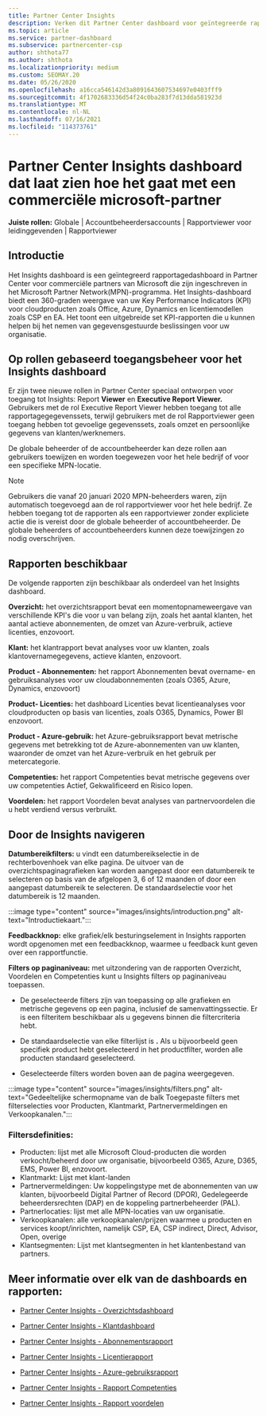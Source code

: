 ```yaml
---
title: Partner Center Insights
description: Verken dit Partner Center dashboard voor geïntegreerde rapportage. Bekijk hoe u het doet in KPI's voor verkoop en implementatie, klantontwikkeling en meer.
ms.topic: article
ms.service: partner-dashboard
ms.subservice: partnercenter-csp
author: shthota77
ms.author: shthota
ms.localizationpriority: medium
ms.custom: SEOMAY.20
ms.date: 05/26/2020
ms.openlocfilehash: a16cca546142d3a8091643607534697e0403fff9
ms.sourcegitcommit: 4f1702683336d54f24c0ba283f7d13dda581923d
ms.translationtype: MT
ms.contentlocale: nl-NL
ms.lasthandoff: 07/16/2021
ms.locfileid: "114373761"
---
```

# <a name="partner-center-insights---a-dashboard-that-shows-how-a-microsoft-commercial-partner-is-doing"></a>Partner Center Insights dashboard dat laat zien hoe het gaat met een commerciële microsoft-partner

**Juiste rollen:** Globale | Accountbeheerdersaccounts | Rapportviewer voor leidinggevenden | Rapportviewer

## <a name="introduction"></a>Introductie

Het Insights dashboard is een geïntegreerd rapportagedashboard in Partner Center voor commerciële partners van Microsoft die zijn ingeschreven in het Microsoft Partner Network(MPN)-programma. Het Insights-dashboard biedt een 360-graden weergave van uw Key Performance Indicators (KPI) voor cloudproducten zoals Office, Azure, Dynamics en licentiemodellen zoals CSP en EA. Het toont een uitgebreide set KPI-rapporten die u kunnen helpen bij het nemen van gegevensgestuurde beslissingen voor uw organisatie. 

## <a name="role-based-access-control-to-the-insights-dashboard"></a>Op rollen gebaseerd toegangsbeheer voor het Insights dashboard

Er zijn twee nieuwe rollen in Partner Center speciaal ontworpen voor toegang tot Insights: Report **Viewer** en **Executive Report Viewer.** Gebruikers met de rol Executive Report Viewer hebben toegang tot alle rapportagegegevenssets, terwijl gebruikers met de rol Rapportviewer geen toegang hebben tot gevoelige gegevenssets, zoals omzet en persoonlijke gegevens van klanten/werknemers. 

De globale beheerder of de accountbeheerder kan deze rollen aan gebruikers toewijzen en worden toegewezen voor het hele bedrijf of voor een specifieke MPN-locatie.  

>[!Note] 
>Gebruikers die vanaf 20 januari 2020 MPN-beheerders waren, zijn automatisch toegevoegd aan de rol rapportviewer voor het hele bedrijf. Ze hebben toegang tot de rapporten als een rapportviewer zonder expliciete actie die is vereist door de globale beheerder of accountbeheerder. De globale beheerders of accountbeheerders kunnen deze toewijzingen zo nodig overschrijven. 

## <a name="reports-available"></a>Rapporten beschikbaar

De volgende rapporten zijn beschikbaar als onderdeel van het Insights dashboard.

**Overzicht:** het overzichtsrapport bevat een momentopnameweergave van verschillende KPI's die voor u van belang zijn, zoals het aantal klanten, het aantal actieve abonnementen, de omzet van Azure-verbruik, actieve licenties, enzovoort.

**Klant:** het klantrapport bevat analyses voor uw klanten, zoals klantovernamegegevens, actieve klanten, enzovoort.

**Product - Abonnementen:** het rapport Abonnementen bevat overname- en gebruiksanalyses voor uw cloudabonnementen (zoals O365, Azure, Dynamics, enzovoort)

**Product- Licenties:** het dashboard Licenties bevat licentieanalyses voor cloudproducten op basis van licenties, zoals O365, Dynamics, Power BI enzovoort.

**Product - Azure-gebruik:** het Azure-gebruiksrapport bevat metrische gegevens met betrekking tot de Azure-abonnementen van uw klanten, waaronder de omzet van het Azure-verbruik en het gebruik per metercategorie.

**Competenties:** het rapport Competenties bevat metrische gegevens over uw competenties Actief, Gekwalificeerd en Risico lopen.

**Voordelen:** het rapport Voordelen bevat analyses van partnervoordelen die u hebt verdiend versus verbruikt.

## <a name="navigating-the-insights-reports"></a>Door de Insights navigeren

**Datumbereikfilters:** u vindt een datumbereikselectie in de rechterbovenhoek van elke pagina. De uitvoer van de overzichtspaginagrafieken kan worden aangepast door een datumbereik te selecteren op basis van de afgelopen 3, 6 of 12 maanden of door een aangepast datumbereik te selecteren. De standaardselectie voor het datumbereik is 12 maanden. 

:::image type="content" source="images/insights/introduction.png" alt-text="Introductiekaart.":::

**Feedbackknop:** elke grafiek/elk besturingselement in Insights rapporten wordt opgenomen met een feedbackknop, waarmee u feedback kunt geven over een rapportfunctie. 

 
**Filters op paginaniveau:** met uitzondering van de rapporten Overzicht, Voordelen en Competenties kunt u Insights filters op paginaniveau toepassen. 

- De geselecteerde filters zijn van toepassing op alle grafieken en metrische gegevens op een pagina, inclusief de samenvattingssectie. Er is een filteritem beschikbaar als u gegevens binnen die filtercriteria hebt. 

- De standaardselectie van elke filterlijst is **.** Als u bijvoorbeeld geen specifiek product hebt geselecteerd in het productfilter, worden alle producten standaard geselecteerd.

- Geselecteerde filters worden boven aan de pagina weergegeven. 

:::image type="content" source="images/insights/filters.png" alt-text="Gedeeltelijke schermopname van de balk Toegepaste filters met filterselecties voor Producten, Klantmarkt, Partnervermeldingen en Verkoopkanalen.":::

### <a name="filters-definitions"></a>Filtersdefinities:

- Producten: lijst met alle Microsoft Cloud-producten die worden verkocht/beheerd door uw organisatie, bijvoorbeeld O365, Azure, D365, EMS, Power BI, enzovoort.
- Klantmarkt: Lijst met klant-landen
- Partnervermeldingen: Uw koppelingstype met de abonnementen van uw klanten, bijvoorbeeld Digital Partner of Record (DPOR), Gedelegeerde beheerdersrechten (DAP) en de koppeling partnerbeheerder (PAL). 
- Partnerlocaties: lijst met alle MPN-locaties van uw organisatie.
- Verkoopkanalen: alle verkoopkanalen/prijzen waarmee u producten en services koopt/inrichten, namelijk CSP, EA, CSP indirect, Direct, Advisor, Open, overige
- Klantsegmenten: Lijst met klantsegmenten in het klantenbestand van partners.

## <a name="read-about-each-of-the-dashboards-and-reports"></a>Meer informatie over elk van de dashboards en rapporten:

- [Partner Center Insights - Overzichtsdashboard](insights-overview-report.md)

- [Partner Center Insights - Klantdashboard](insights-customer-report.md)

- [Partner Center Insights - Abonnementsrapport](insights-product-subscriptions-report.md)

- [Partner Center Insights - Licentierapport](insights-product-licenses-report.md)

- [Partner Center Insights - Azure-gebruiksrapport](insights-azure-usage-report.md)

- [Partner Center Insights - Rapport Competenties](insights-competencies-report.md)

- [Partner Center Insights - Rapport voordelen](insights-benefits-report.md)
